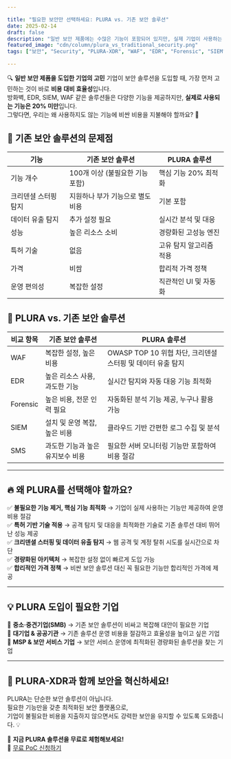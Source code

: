 ```yaml
---

title: "필요한 보안만 선택하세요: PLURA vs. 기존 보안 솔루션"
date: 2025-02-14
draft: false
description: "일반 보안 제품에는 수많은 기능이 포함되어 있지만, 실제 기업이 사용하는 기능은 극히 일부에 불과합니다. PLURA 솔루션은 꼭 필요한 기능만 최적화하여 비용을 절감하고 성능을 극대화합니다."
featured_image: "cdn/column/plura_vs_traditional_security.png"
tags: ["보안", "Security", "PLURA-XDR", "WAF", "EDR", "Forensic", "SIEM", "SMS"]

---
```


🔍 **일반 보안 제품을 도입한 기업의 고민**
기업이 보안 솔루션을 도입할 때, 가장 먼저 고민하는 것이 바로 **비용 대비 효율성**입니다.  
방화벽, EDR, SIEM, WAF 같은 솔루션들은 다양한 기능을 제공하지만, **실제로 사용되는 기능은 20% 미만**입니다.  
그렇다면, 우리는 왜 사용하지도 않는 기능에 비싼 비용을 지불해야 할까요? 🤔

## 📌 기존 보안 솔루션의 문제점

| 기능          | 기존 보안 솔루션            | PLURA 솔루션     |
| ----------- | -------------------- | ------------- |
| 기능 개수       | 100개 이상 (불필요한 기능 포함) | 핵심 기능 20% 최적화 |
| 크리덴셜 스터핑 탐지 | 지원하나 부가 기능으로 별도 비용   | 기본 포함         |
| 데이터 유출 탐지   | 추가 설정 필요             | 실시간 분석 및 대응   |
| 성능          | 높은 리소스 소비            | 경량화된 고성능 엔진   |
| 특허 기술       | 없음                   | 고유 탐지 알고리즘 적용 |
| 가격          | 비쌈                   | 합리적 가격 정책     |
| 운영 편의성      | 복잡한 설정               | 직관적인 UI 및 자동화 |

## 🚀 PLURA vs. 기존 보안 솔루션

| 비교 항목       | 기존 보안 솔루션        | PLURA 솔루션         |
|-------------|----------------|-----------------|
| WAF         | 복잡한 설정, 높은 비용 | OWASP TOP 10 위협 차단, 크리덴셜 스터핑 및 데이터 유출 탐지 |
| EDR         | 높은 리소스 사용, 과도한 기능 | 실시간 탐지와 자동 대응 기능 최적화 |
| Forensic    | 높은 비용, 전문 인력 필요 | 자동화된 분석 기능 제공, 누구나 활용 가능 |
| SIEM        | 설치 및 운영 복잡, 높은 비용 | 클라우드 기반 간편한 로그 수집 및 분석 |
| SMS    | 과도한 기능과 높은 유지보수 비용 | 필요한 서버 모니터링 기능만 포함하여 비용 절감 |

---

## 🔥 **왜 PLURA를 선택해야 할까요?**

✅ **불필요한 기능 제거, 핵심 기능 최적화** → 기업이 실제 사용하는 기능만 제공하여 운영 비용 절감  
✅ **특허 기반 기술 적용** → 공격 탐지 및 대응을 최적화한 기술로 기존 솔루션 대비 뛰어난 성능 제공  
✅ **크리덴셜 스터핑 및 데이터 유출 탐지** → 웹 공격 및 계정 탈취 시도를 실시간으로 차단  
✅ **경량화된 아키텍처** → 복잡한 설정 없이 빠르게 도입 가능  
✅ **합리적인 가격 정책** → 비싼 보안 솔루션 대신 꼭 필요한 기능만 합리적인 가격에 제공  

---

## 💡 **PLURA 도입이 필요한 기업**

🔹 **중소·중견기업(SMB)** → 기존 보안 솔루션이 비싸고 복잡해 대안이 필요한 기업  
🔹 **대기업 & 공공기관** → 기존 솔루션 운영 비용을 절감하고 효율성을 높이고 싶은 기업  
🔹 **MSP & 보안 서비스 기업** → 보안 서비스 운영에 최적화된 경량화된 솔루션을 찾는 기업  

---

## 🚀 **PLURA-XDR과 함께 보안을 혁신하세요!**

PLURA는 단순한 보안 솔루션이 아닙니다.  
필요한 기능만을 갖춘 최적화된 보안 플랫폼으로,  
기업이 불필요한 비용을 지출하지 않으면서도 강력한 보안을 유지할 수 있도록 도와줍니다. 💡

📢 **지금 PLURA 솔루션을 무료로 체험해보세요!**  
🔗 [무료 PoC 신청하기](https://www.plura.io/signup)

